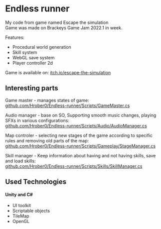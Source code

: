 # Endless runner
My code from game named Escape the simulation <br>
Game was made on Brackeys Game Jam 2022.1 in week.

Features:
- Procedural world generation
- Skill system
- WebGL save system
- Player controller 2d


Game is available on: [itch.io/escape-the-simulation](https://hrober.itch.io/escape-the-simulation)

## Interesting parts

Game master - manages states of game:<br>
[github.com/Hrober0/Endless-runner/Scripts/GameMaster.cs](https://github.com/Hrober0/Endless-runner/blob/main/Scripts/GameMaster.cs)

Audio manager - base on SO, Supporting smooth music changes, playing SFXs in various configurations:<br>
[github.com/Hrober0/Endless-runner/Scripts/Audio/AudioManager.cs](https://github.com/Hrober0/Endless-runner/blob/main/Scripts/Audio/AudioManager.cs)

Map controler - selecting new stages of the game according to specific rules and removing old parts of the map:<br>
[github.com/Hrober0/Endless-runner/Scripts/Gameplay/StageManager.cs](https://github.com/Hrober0/Endless-runner/blob/main/Scripts/Gameplay/Map/StageManager.cs)

Skill manager - Keep information about having and not having skills,  save and load skills:<br>
[github.com/Hrober0/Endless-runner/Scripts/Skills/SkillManager.cs](https://github.com/Hrober0/Endless-runner/blob/main/Scripts/Skills/SkillManager.cs)


## Used Technologies

#### Unity and C#
- UI toolkit
- Scriptable objects
- TileMap
- OpenGL
